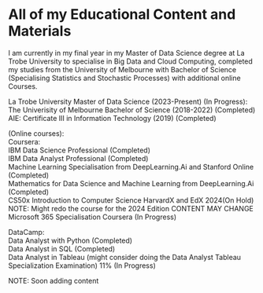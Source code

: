 # All of my Educational Content and Materials
I am currently in my final year in my Master of Data Science degree at La Trobe University to specialise in Big Data and Cloud Computing, completed my studies from the University of Melbourne with Bachelor of Science (Specialising Statistics and Stochastic Processes) with additional online Courses. <br/>

La Trobe University Master of Data Science (2023-Present)  (In Progress): <br/>
The Univerisity of Melbourne Bachelor of Science (2018-2022) (Completed)<br/>
AIE: Certificate III in Information Technology (2019) (Completed) <br/>

(Online courses): <br/>
Coursera: <br/>
IBM Data Science Professional (Completed) <br/>
IBM Data Analyst Professional (Completed) <br/>
Machine Learning Specialisation from DeepLearning.Ai and Stanford Online (Completed) <br/>
Mathematics for Data Science and Machine Learning from DeepLearning.Ai (Completed) <br/>
CS50x Introduction to Computer Science HarvardX and EdX 2024(On Hold) NOTE: Might redo the course for the 2024 Edition CONTENT MAY CHANGE <br/>
Microsoft 365 Specialisation Coursera (In Progress) <br/>

DataCamp: <br/>
Data Analyst with Python (Completed) <br/>
Data Analyst in SQL (Completed) <br/>
Data Analyst in Tableau (might consider doing the Data Analyst Tableau Specialization Examination) 11% (In Progress) <br/>

NOTE: Soon adding content <br/>




